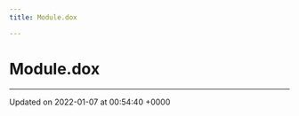 ```yaml
---
title: Module.dox

---
```


# Module.dox








-------------------------------

Updated on 2022-01-07 at 00:54:40 +0000
